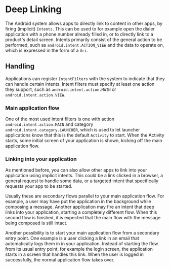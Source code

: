 # Deep Linking

The Android system allows apps to directly link to content in other apps, by
firing (implicit) `Intents`.
This can be used to for example open the dialer application with a phone number
already filled in, or to directly link to a product's detail screen.
Intents primarily consist of the general action to be performed,
such as `android.intent.ACTION_VIEW` and the data to operate on, which is
expressed in the form of a `Uri`.

## Handling 

Applications can register `IntentFilters` with the system to indicate that they
can handle certain intents.
Intent filters must specify at least one action they support, such as
`android.intent.action.MAIN` or `android.intent.action.VIEW`.

### Main application flow

One of the most used intent filters is one with action `android.intent.action.MAIN`
and category `android.intent.category.LAUNCHER`, which is used to let launcher
applications know that this is the default `Activity` to start.
When the Activity starts, some initial screen of your application is shown, 
kicking off the main application flow.

### Linking into your application

As mentioned before, you can also allow other apps to link into your application
using implicit intents.
This could be a link clicked in a browser, a general request to handle some data,
or a targeted intent that specifically requests your app to be started.

Usually these are secondary flows parallel to your main application flow.
For example, a user may have put the application in the background while
composing a message.
Another application may fire an intent that deep links into your application,
starting a completely different flow.
When this second flow is finished, it is expected that the main flow with the
message being composed is still intact.

Another possibility is to start your main application flow from a secondary entry
point.
One example is a user clicking a link in an email that automatically logs them in
in your application.
Instead of starting the flow from its usual entry point, for example the login
screen, the application starts in a screen that handles this link.
When the user is logged in successfully, the normal application flow takes over.
